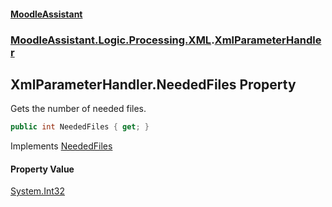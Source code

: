 #### [MoodleAssistant](index.md 'index')
### [MoodleAssistant.Logic.Processing.XML](MoodleAssistant.Logic.Processing.XML.md 'MoodleAssistant.Logic.Processing.XML').[XmlParameterHandler](MoodleAssistant.Logic.Processing.XML.XmlParameterHandler.md 'MoodleAssistant.Logic.Processing.XML.XmlParameterHandler')

## XmlParameterHandler.NeededFiles Property

Gets the number of needed files.

```csharp
public int NeededFiles { get; }
```

Implements [NeededFiles](MoodleAssistant.Logic.Processing.IParameterHandler.NeededFiles.md 'MoodleAssistant.Logic.Processing.IParameterHandler.NeededFiles')

#### Property Value
[System.Int32](https://docs.microsoft.com/en-us/dotnet/api/System.Int32 'System.Int32')